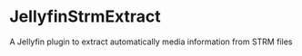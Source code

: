 # JellyfinStrmExtract

A Jellyfin plugin to extract automatically media information from STRM files
